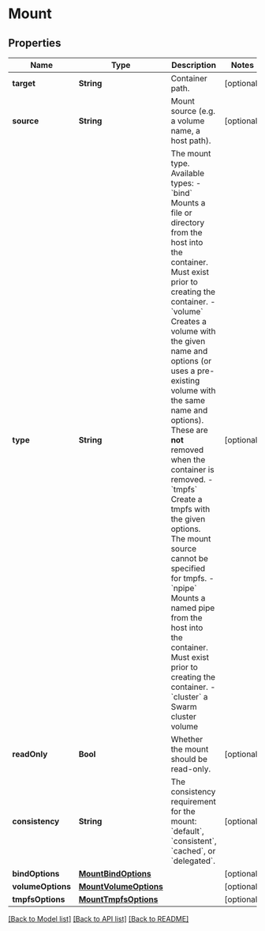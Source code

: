 # Mount

## Properties
Name | Type | Description | Notes
------------ | ------------- | ------------- | -------------
**target** | **String** | Container path. | [optional] 
**source** | **String** | Mount source (e.g. a volume name, a host path). | [optional] 
**type** | **String** | The mount type. Available types:  - &#x60;bind&#x60; Mounts a file or directory from the host into the container. Must exist prior to creating the container. - &#x60;volume&#x60; Creates a volume with the given name and options (or uses a pre-existing volume with the same name and options). These are **not** removed when the container is removed. - &#x60;tmpfs&#x60; Create a tmpfs with the given options. The mount source cannot be specified for tmpfs. - &#x60;npipe&#x60; Mounts a named pipe from the host into the container. Must exist prior to creating the container. - &#x60;cluster&#x60; a Swarm cluster volume  | [optional] 
**readOnly** | **Bool** | Whether the mount should be read-only. | [optional] 
**consistency** | **String** | The consistency requirement for the mount: &#x60;default&#x60;, &#x60;consistent&#x60;, &#x60;cached&#x60;, or &#x60;delegated&#x60;. | [optional] 
**bindOptions** | [**MountBindOptions**](MountBindOptions.md) |  | [optional] 
**volumeOptions** | [**MountVolumeOptions**](MountVolumeOptions.md) |  | [optional] 
**tmpfsOptions** | [**MountTmpfsOptions**](MountTmpfsOptions.md) |  | [optional] 

[[Back to Model list]](../README.md#documentation-for-models) [[Back to API list]](../README.md#documentation-for-api-endpoints) [[Back to README]](../README.md)


